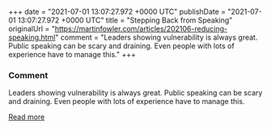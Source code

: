 
+++
date = "2021-07-01 13:07:27.972 +0000 UTC"
publishDate = "2021-07-01 13:07:27.972 +0000 UTC"
title = "Stepping Back from Speaking"
originalUrl = "https://martinfowler.com/articles/202106-reducing-speaking.html"
comment = "Leaders showing vulnerability is always great. Public speaking can be scary and draining. Even people with lots of experience have to manage this."
+++

### Comment

Leaders showing vulnerability is always great. Public speaking can be scary and draining. Even people with lots of experience have to manage this.

[Read more](https://martinfowler.com/articles/202106-reducing-speaking.html)
